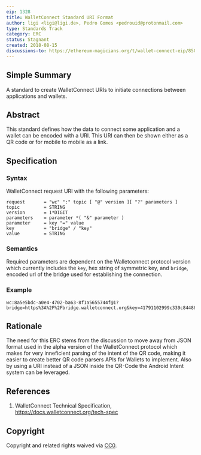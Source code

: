 ```yaml
---
eip: 1328
title: WalletConnect Standard URI Format
author: ligi <ligi@ligi.de>, Pedro Gomes <pedrouid@protonmail.com>
type: Standards Track
category: ERC
status: Stagnant
created: 2018-08-15
discussions-to: https://ethereum-magicians.org/t/wallet-connect-eip/850
---
```


## Simple Summary

A standard to create WalletConnect URIs to initiate connections between applications and wallets.

## Abstract

This standard defines how the data to connect some application and a wallet can be encoded with a URI. This URI can then be shown either as a QR code or for mobile to mobile as a link.

## Specification

### Syntax

WalletConnect request URI with the following parameters:

    request       = "wc" ":" topic [ "@" version ][ "?" parameters ]
    topic         = STRING
    version       = 1*DIGIT
    parameters    = parameter *( "&" parameter )
    parameter     = key "=" value
    key           = "bridge" / "key"
    value         = STRING

### Semantics

Required parameters are dependent on the Walletconnect protocol version which currently includes the `key`, hex string of symmetric key, and `bridge`, encoded url of the bridge used for establishing the connection.

### Example

```
wc:8a5e5bdc-a0e4-4702-ba63-8f1a5655744f@1?bridge=https%3A%2F%2Fbridge.walletconnect.org&key=41791102999c339c844880b23950704cc43aa840f3739e365323cda4dfa89e7a
```

## Rationale

The need for this ERC stems from the discussion to move away from JSON format used in the alpha version of the WalletConnect protocol which makes for very inneficient parsing of the intent of the QR code, making it easier to create better QR code parsers APIs for Wallets to implement. Also by using a URI instead of a JSON inside the QR-Code the Android Intent system can be leveraged.

## References

1.  WalletConnect Technical Specification, https://docs.walletconnect.org/tech-spec

## Copyright

Copyright and related rights waived via [CC0](https://creativecommons.org/publicdomain/zero/1.0/).
